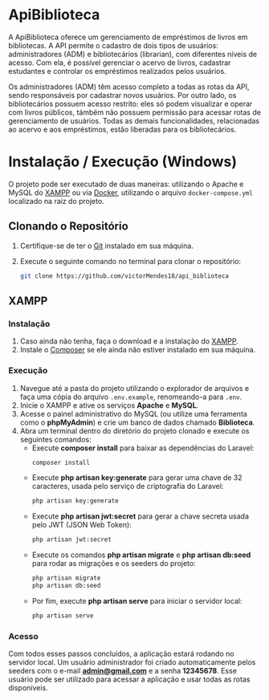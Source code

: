 # ApiBiblioteca
A ApiBiblioteca oferece um gerenciamento de empréstimos de livros em bibliotecas. A API permite o cadastro de dois tipos de usuários: administradores (ADM) e bibliotecários (librarian), com diferentes níveis de acesso. Com ela, é possível gerenciar o acervo de livros, cadastrar estudantes e controlar os empréstimos realizados pelos usuários.

Os administradores (ADM) têm acesso completo a todas as rotas da API, sendo responsáveis por cadastrar novos usuários. Por outro lado, os bibliotecários possuem acesso restrito: eles só podem visualizar e operar com livros públicos, támbém não possuem permissão para acessar rotas de gerenciamento de usuários. Todas as demais funcionalidades, relacionadas ao acervo e aos empréstimos, estão liberadas para os bibliotecários.

# Instalação / Execução (Windows)
O projeto pode ser executado de duas maneiras: utilizando o Apache e MySQL do [XAMPP](https://www.apachefriends.org/pt_br/download.html) ou via [Docker](https://www.docker.com/products/docker-desktop/), utilizando o arquivo `docker-compose.yml` localizado na raiz do projeto.

## Clonando o Repositório
1. Certifique-se de ter o [Git](https://git-scm.com/downloads) instalado em sua máquina.
2. Execute o seguinte comando no terminal para clonar o repositório:

   ```bash
   git clone https://github.com/victorMendes18/api_biblioteca


## XAMPP

### Instalação
1. Caso ainda não tenha, faça o download e a instalação do [XAMPP](https://www.apachefriends.org/pt_br/download.html).
2. Instale o [Composer](https://getcomposer.org/download/) se ele ainda não estiver instalado em sua máquina.

### Execução
1. Navegue até a pasta do projeto utilizando o explorador de arquivos e faça uma cópia do arquivo `.env.example`, renomeando-a para `.env`.
2. Inicie o XAMPP e ative os serviços **Apache** e **MySQL**.
3. Acesse o painel administrativo do MySQL (ou utilize uma ferramenta como o **phpMyAdmin**) e crie um banco de dados chamado **Biblioteca**.
5. Abra um terminal dentro do diretório do projeto clonado e execute os seguintes comandos:
   - Execute **composer install** para baixar as dependências do Laravel:
     ```bash
     composer install
     ```
   - Execute **php artisan key:generate** para gerar uma chave de 32 caracteres, usada pelo serviço de criptografia do Laravel:
     ```bash
     php artisan key:generate
     ```
   - Execute **php artisan jwt:secret** para gerar a chave secreta usada pelo JWT (JSON Web Token):
     ```bash
     php artisan jwt:secret
     ```
   - Execute os comandos **php artisan migrate** e **php artisan db:seed** para rodar as migrações e os seeders do projeto:
     ```bash
     php artisan migrate
     php artisan db:seed
     ```
   - Por fim, execute **php artisan serve** para iniciar o servidor local:
     ```bash
     php artisan serve
     ```

### Acesso
Com todos esses passos concluídos, a aplicação estará rodando no servidor local. Um usuário administrador foi criado automaticamente pelos seeders com o e-mail **admin@gmail.com** e a senha **12345678**. Esse usuário pode ser utilizado para acessar a aplicação e usar todas as rotas disponíveis.
